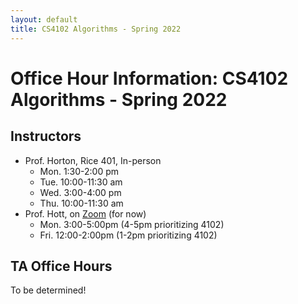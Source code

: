 ```yaml
---
layout: default
title: CS4102 Algorithms - Spring 2022 
---
```

# Office Hour Information: CS4102 Algorithms - Spring 2022

## Instructors

* Prof. Horton, Rice 401, In-person
   * Mon. 1:30-2:00 pm
   * Tue. 10:00-11:30 am
   * Wed. 3:00-4:00 pm
   * Thu. 10:00-11:30 am 
* Prof. Hott, on [Zoom](https://virginia.zoom.us/my/jrhott) (for now)
   * Mon. 3:00-5:00pm (4-5pm prioritizing 4102)
   * Fri. 12:00-2:00pm (1-2pm prioritizing 4102)

## TA Office Hours

To be determined!


